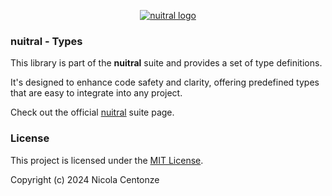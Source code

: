 <p align="center">
  <a href="https://nuitral.github.io/">
    <img src="https://avatars.githubusercontent.com/u/174748587?s=96&v=4" alt="nuitral logo">
  </a>
</p>

<h3>nuitral - Types</h3>
 <p>This library is part of the <b>nuitral</b> suite and provides a set of type definitions.</p> <p>It's designed to enhance code safety and clarity, offering predefined types that are easy to integrate into any project.</p>

Check out the official [nuitral](https://nuitral.github.io) suite page.

### License

This project is licensed under the [MIT License](https://github.com/nuitral/theming/blob/main/LICENSE).

Copyright (c) 2024 Nicola Centonze
